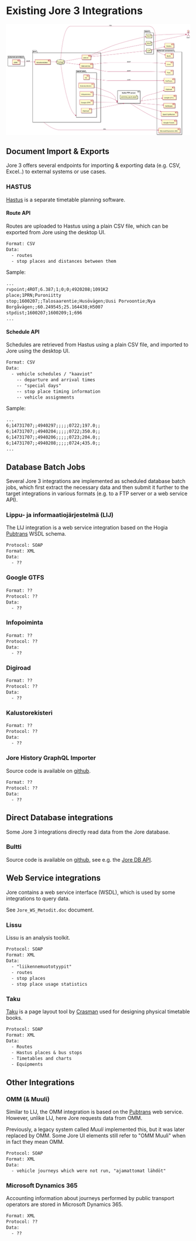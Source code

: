 # Existing Jore 3 Integrations

![Overview](images/jore3_integrations_overview.png "Architecture diagram")

## Document Import & Exports

Jore 3 offers several endpoints for importing & exporting data (e.g. CSV, Excel..) to external systems or use cases.

### HASTUS

[Hastus](https://www.giro.ca/en-ca/our-solutions/hastus-software/) is a separate timetable planning software.

#### Route API

Routes are uploaded to Hastus using a plain CSV file, which can be exported from Jore using the desktop UI.

```
Format: CSV
Data:
  - routes
  - stop places and distances between them
```

Sample:

```
...
rvpoint;4ROT;6.387;1;0;0;4920208;1091K2
place;1PRN;Puroniitty
stop;1600207;;Talosaarentie;Husövägen;Uusi Porvoontie;Nya Borgåvägen;;60.249545;25.164438;H5007
stpdist;1600207;1600209;1;696
...
```

#### Schedule API

Schedules are retrieved from Hastus using a plain CSV file, and imported to Jore using the desktop UI.

```
Format: CSV
Data:
  - vehicle schedules / "kaaviot"
    -- departure and arrival times
    -- "special days"
    -- stop place timing information
    -- vehicle assignments
```

Sample:

```
...
6;14731707;;4940297;;;;;0722;197.0;;
6;14731707;;4940204;;;;;0722;350.0;;
6;14731707;;4940206;;;;;0723;204.0;;
6;14731707;;4940208;;;;;0724;435.0;;
...
```

## Database Batch Jobs

Several Jore 3 integrations are implemented as scheduled database batch jobs, which first extract the necessary data and then submit it further to the target integrations in various formats (e.g. to a FTP server or a web service API).

### Lippu- ja informaatiojärjestelmä (LIJ)

The LIJ integration is a web service integration based on the Hogia [Pubtrans](https://www.hogia.se/int/public-transport-system/solutions) WSDL schema.

```
Protocol: SOAP
Format: XML
Data:
  - ??
```

### Google GTFS

```
Format: ??
Protocol: ??
Data:
  - ??
```

### Infopoiminta

```
Format: ??
Protocol: ??
Data:
  - ??
```

### Digiroad

```
Format: ??
Protocol: ??
Data:
  - ??
```

### Kalustorekisteri

```
Format: ??
Protocol: ??
Data:
  - ??
```

### Jore History GraphQL Importer

Source code is available on [github](https://github.com/HSLdevcom/jore-history-graphql-import).

```
Format: ??
Protocol: ??
Data:
  - ??
```

## Direct Database integrations

Some Jore 3 integrations directly read data from the Jore database.

### Bultti

Source code is available on [github](https://github.com/HSLdevcom/bultti), see e.g. the [Jore DB API](https://github.com/HSLdevcom/bultti/blob/master/src/jore/JoreDataSource.ts).

## Web Service integrations

Jore contains a web service interface (WSDL), which is used by some integrations to query data.

See `Jore_WS_Metodit.doc` document.

### Lissu

Lissu is an analysis toolkit.

```
Protocol: SOAP
Format: XML
Data:
  - "liikennemuototyypit"
  - routes
  - stop places
  - stop place usage statistics
```

### Taku

[Taku](https://www.crasman.fi/asiakkaat/hsl) is a page layout tool by [Crasman](https://www.crasman.fi/) used for designing physical timetable books.

```
Protocol: SOAP
Format: XML
Data:
  - Routes
  - Hastus places & bus stops
  - Timetables and charts
  - Equipments
```

## Other Integrations

### OMM (& Muuli)

Similar to LIJ, the OMM integration is based on the [Pubtrans](https://www.hogia.se/int/public-transport-system/solutions) web service. However, unlike LIJ, here Jore requests data from OMM.

Previously, a legacy system called _Muuli_ implemented this, but it was later replaced by OMM. Some Jore UI elements still refer to "OMM Muuli" when in fact they mean OMM.

```
Protocol: SOAP
Format: XML
Data:
  - vehicle journeys which were not run, "ajamattomat lähdöt"
```

### Microsoft Dynamics 365

Accounting information about journeys performed by public transport operators are stored in Microsoft Dynamics 365.

```
Format: XML
Protocol: ??
Data:
  - ??
```
